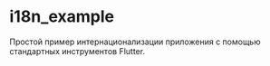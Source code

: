 # i18n_example

Простой пример интернационализации приложения с помощью стандартных инструментов Flutter.
